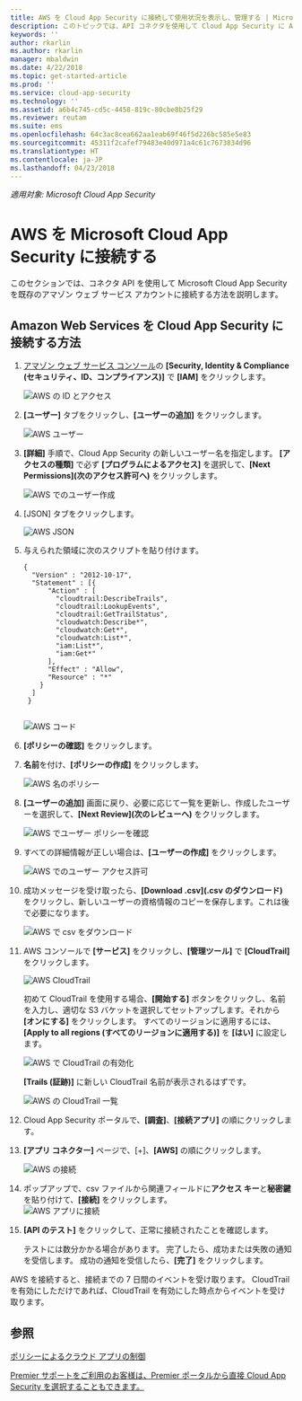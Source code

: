 ```yaml
---
title: AWS を Cloud App Security に接続して使用状況を表示し、管理する | Microsoft Docs
description: このトピックでは、API コネクタを使用して Cloud App Security に AWS アプリを接続する方法に関する情報を提供します。
keywords: ''
author: rkarlin
ms.author: rkarlin
manager: mbaldwin
ms.date: 4/22/2018
ms.topic: get-started-article
ms.prod: ''
ms.service: cloud-app-security
ms.technology: ''
ms.assetid: a6b4c745-cd5c-4458-819c-80cbe8b25f29
ms.reviewer: reutam
ms.suite: ems
ms.openlocfilehash: 64c3ac8cea662aa1eab69f46f5d226bc585e5e83
ms.sourcegitcommit: 45311f2cafef79483e40d971a4c61c7673834d96
ms.translationtype: HT
ms.contentlocale: ja-JP
ms.lasthandoff: 04/23/2018
---
```

*適用対象: Microsoft Cloud App Security*

# <a name="connect-aws-to-microsoft-cloud-app-security"></a>AWS を Microsoft Cloud App Security に接続する
このセクションでは、コネクタ API を使用して Microsoft Cloud App Security を既存のアマゾン ウェブ サービス アカウントに接続する方法を説明します。  
  
## <a name="how-to-connect-amazon-web-services-to-cloud-app-security"></a>Amazon Web Services を Cloud App Security に接続する方法  
  
1.  [アマゾン ウェブ サービス コンソール](https://console.aws.amazon.com/)の **[Security, Identity & Compliance (セキュリティ、ID、コンプライアンス)]** で **[IAM]** をクリックします。  
  
     ![AWS の ID とアクセス](./media/aws-identity-and-access.png "AWS の ID とアクセス")  
  
2.  **[ユーザー]** タブをクリックし、**[ユーザーの追加]** をクリックします。  
  
     ![AWS ユーザー](./media/aws-users.png "AWS ユーザー")      
  
4.  **[詳細]** 手順で、Cloud App Security の新しいユーザー名を指定します。 **[アクセスの種類]** で必ず **[プログラムによるアクセス]** を選択して、**[Next Permissions]\(次のアクセス許可へ\)** をクリックします。  

     ![AWS でのユーザー作成](./media/aws-create-user.png "AWS でのユーザー作成")

5. [JSON] タブをクリックします。

     ![AWS JSON](./media/aws-json.png "AWS JSON タブ")

6. 与えられた領域に次のスクリプトを貼り付けます。

    ```     
    {  
      "Version" : "2012-10-17",  
      "Statement" : [{  
          "Action" : [  
            "cloudtrail:DescribeTrails",  
            "cloudtrail:LookupEvents",  
            "cloudtrail:GetTrailStatus",  
            "cloudwatch:Describe*",  
            "cloudwatch:Get*",  
            "cloudwatch:List*",  
            "iam:List*",  
            "iam:Get*"  
          ],  
          "Effect" : "Allow",  
          "Resource" : "*"  
        }  
      ]  
     }  
  
    ```  

     ![AWS コード](./media/aws-code.png "AWS コード")
    
6. **[ポリシーの確認]** をクリックします。

7. **名前**を付け、**[ポリシーの作成]** をクリックします。

     ![AWS 名のポリシー](./media/aws-create-policy.png "AWS 名のポリシー")

9. **[ユーザーの追加]** 画面に戻り、必要に応じて一覧を更新し、作成したユーザーを選択して、**[Next Review]\(次のレビューへ\)** をクリックします。

   ![AWS でユーザー ポリシーを確認](./media/aws-review-user.png "AWS 内のユーザーを確認")

10. すべての詳細情報が正しい場合は、**[ユーザーの作成]** をクリックします。

    ![AWS でのユーザー アクセス許可](./media/aws-user-permissions.png "AWS でのユーザー アクセス許可の確認")

11. 成功メッセージを受け取ったら、**[Download .csv]\(.csv のダウンロード\)** をクリックし、新しいユーザーの資格情報のコピーを保存します。これは後で必要になります。  

    ![AWS で csv をダウンロード](./media/aws-download-csv.png "AWS で csv をダウンロード")
  
10. AWS コンソールで **[サービス]** をクリックし、**[管理ツール]** で **[CloudTrail]** をクリックします。  
  
     ![AWS CloudTrail](./media/aws-cloudtrail.png "AWS CloudTrail")  
  
    初めて CloudTrail を使用する場合、**[開始する]** ボタンをクリックし、名前を入力し、適切な S3 バケットを選択してセットアップします。それから **[オンにする]** をクリックします。 すべてのリージョンに適用するには、**[Apply to all regions (すべてのリージョンに適用する)]** を **[はい]** に設定します。
  
       ![AWS で CloudTrail の有効化](./media/aws-turnon-cloudtrail.png "AWS で CloudTrail の有効化")
  
    **[Trails (証跡)]** に新しい CloudTrail 名前が表示されるはずです。
    
      ![AWS の CloudTrail 一覧](./media/aws-cloudtrail-list.png "AWS の CloudTrail 一覧")
  
11. Cloud App Security ポータルで、**[調査]**、**[接続アプリ]** の順にクリックします。  
  
12. **[アプリ コネクター]** ページで、[+]、**[AWS]** の順にクリックします。  
  
     ![AWS の接続](./media/connect-aws.png "AWS の接続")  
  
13. ポップアップで、csv ファイルから関連フィールドに**アクセス キー**と**秘密鍵**を貼り付けて、**[接続]** をクリックします。  
   ![AWS アプリに接続](./media/aws-connect-app.png "AWS アプリに接続") 
  
14. **[API のテスト]** をクリックして、正常に接続されたことを確認します。  
  
     テストには数分かかる場合があります。 完了したら、成功または失敗の通知を受信します。 成功の通知を受信したら、**[完了]** をクリックします。  
  
AWS を接続すると、接続までの 7 日間のイベントを受け取ります。 CloudTrail を有効にしただけであれば、CloudTrail を有効にした時点からイベントを受け取ります。
  
## <a name="see-also"></a>参照  
[ポリシーによるクラウド アプリの制御](control-cloud-apps-with-policies.md)   

[Premier サポートをご利用のお客様は、Premier ポータルから直接 Cloud App Security を選択することもできます。](https://premier.microsoft.com/)  
  
  